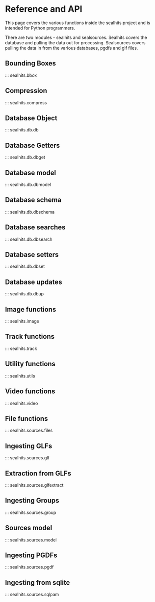 # Reference and API

This page covers the various functions inside the sealhits project and is intended for Python programmers.

There are two modules - sealhits and sealsources. Sealhits covers the database and pulling the data out for processing. Sealsources covers pulling the data in from the various databases, pgdfs and glf files.

## Bounding Boxes
::: sealhits.bbox

## Compression
::: sealhits.compress

## Database Object
::: sealhits.db.db

## Database Getters
::: sealhits.db.dbget

## Database model
::: sealhits.db.dbmodel

## Database schema
::: sealhits.db.dbschema

## Database searches
::: sealhits.db.dbsearch

## Database setters
::: sealhits.db.dbset

## Database updates
::: sealhits.db.dbup

## Image functions
::: sealhits.image

## Track functions
::: sealhits.track

## Utility functions
::: sealhits.utils

## Video functions
::: sealhits.video

## File functions
::: sealhits.sources.files

## Ingesting GLFs
::: sealhits.sources.glf

## Extraction from GLFs
::: sealhits.sources.glfextract

## Ingesting Groups
::: sealhits.sources.group

## Sources model
::: sealhits.sources.model

## Ingesting PGDFs
::: sealhits.sources.pgdf

## Ingesting from sqlite
::: sealhits.sources.sqlpam

